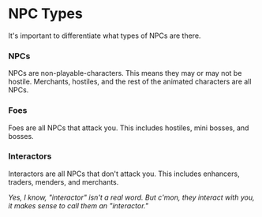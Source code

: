 # NPC Types

It's important to differentiate what types of NPCs are there.

### NPCs

NPCs are non-playable-characters. This means they may or may not be hostile. Merchants, hostiles, and the rest of the animated characters are all NPCs.

### Foes

Foes are all NPCs that attack you. This includes hostiles, mini bosses, and bosses.

### Interactors

Interactors are all NPCs that don't attack you. This includes enhancers, traders, menders, and merchants.

*Yes, I know, "interactor" isn't a real word. But c'mon, they interact with you, it makes sense to call them an "interactor."*